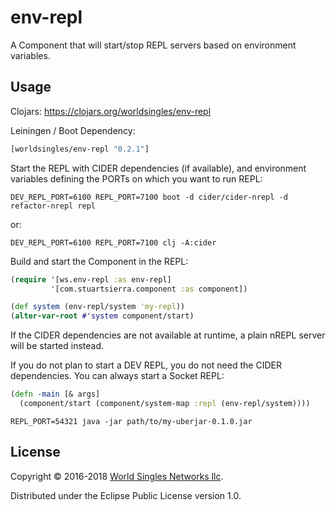# env-repl

A Component that will start/stop REPL servers based on environment variables.

## Usage

Clojars: https://clojars.org/worldsingles/env-repl

Leiningen / Boot Dependency:

``` clojure
[worldsingles/env-repl "0.2.1"]
```

Start the REPL with CIDER dependencies (if available), and environment variables defining the PORTs on which you want to run REPL:

``` shell
DEV_REPL_PORT=6100 REPL_PORT=7100 boot -d cider/cider-nrepl -d refactor-nrepl repl
```

or:

``` shell
DEV_REPL_PORT=6100 REPL_PORT=7100 clj -A:cider
```

Build and start the Component in the REPL:

``` clojure
(require '[ws.env-repl :as env-repl]
         '[com.stuartsierra.component :as component])

(def system (env-repl/system 'my-repl))
(alter-var-root #'system component/start)
```

If the CIDER dependencies are not available at runtime, a plain nREPL server will be started instead.


If you do not plan to start a DEV REPL, you do not need the CIDER dependencies. You can always start a Socket REPL:

``` clojure
(defn -main [& args]
  (component/start (component/system-map :repl (env-repl/system))))
```

``` shell
REPL_PORT=54321 java -jar path/to/my-uberjar-0.1.0.jar
```

## License

Copyright © 2016-2018 [World Singles Networks llc](https://worldsinglesnetworks.com/).

Distributed under the Eclipse Public License version 1.0.
